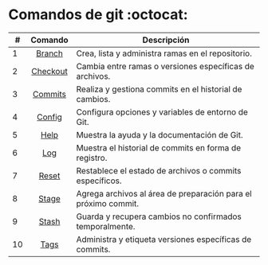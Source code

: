 # Comandos de git :octocat:

| #  | **Comando** | **Descripción** |
| ------------- |:-------------:| -----------------|
| 1 | [Branch]    | Crea, lista y administra ramas en el repositorio. |
| 2 | [Checkout]  | Cambia entre ramas o versiones específicas de archivos. |
| 3 | [Commits]   | Realiza y gestiona commits en el historial de cambios. |
| 4 | [Config]    | Configura opciones y variables de entorno de Git. |
| 5 | [Help]      | Muestra la ayuda y la documentación de Git. |
| 6 | [Log]       | Muestra el historial de commits en forma de registro. |
| 7 | [Reset]     | Restablece el estado de archivos o commits específicos. |
| 8 | [Stage]     | Agrega archivos al área de preparación para el próximo commit. |
| 9 | [Stash]     | Guarda y recupera cambios no confirmados temporalmente. |
| 10 | [Tags]     | Administra y etiqueta versiones específicas de commits. |

[Branch]: <https://github.com/edvalenzuela/comandos-git/blob/main/comandos/branch.md>
[Checkout]: <https://github.com/edvalenzuela/comandos-git/blob/main/comandos/checkout.md>
[Commits]: <https://github.com/edvalenzuela/comandos-git/blob/main/comandos/commits.md>
[Config]: <https://github.com/edvalenzuela/comandos-git/blob/main/comandos/config.md>
[Help]: <https://github.com/edvalenzuela/comandos-git/blob/main/comandos/help.md>
[Log]: <https://github.com/edvalenzuela/comandos-git/blob/main/comandos/log.md>
[Reset]: <https://github.com/edvalenzuela/comandos-git/blob/main/comandos/reset.md>
[Stage]: <https://github.com/edvalenzuela/comandos-git/blob/main/comandos/stage.md>
[Stash]: <https://github.com/edvalenzuela/comandos-git/blob/main/comandos/stash.md>
[Tags]: <https://github.com/edvalenzuela/comandos-git/blob/main/comandos/tags.md>